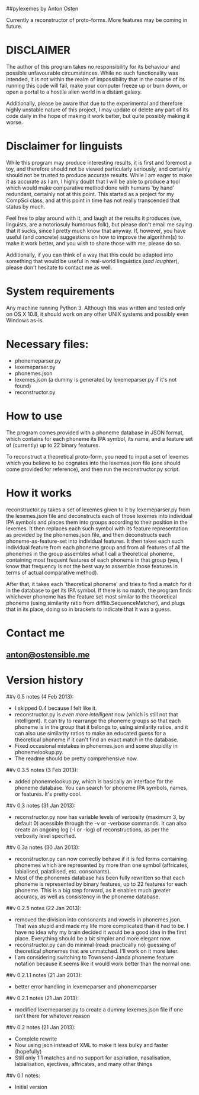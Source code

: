 ##pylexemes by Anton Osten

Currently a reconstructor of proto-forms. More features may be coming in future.

# DISCLAIMER
The author of this program takes no responsibility for its behaviour and possible unfavourable circumstances. While no such functionality was intended, it is not within the realm of impossibility that in the course of its running this code will fail, make your computer freeze up or burn down, or open a portal to a hostile alien world in a distant galaxy.

Additionally, please be aware that due to the experimental and therefore highly unstable nature of this project, I may update or delete any part of its code daily in the hope of making it work better, but quite possibly making it worse.

# Disclaimer for linguists
While this program may produce interesting results, it is first and foremost a toy, and therefore should not be viewed particularly seriously, and certainly should not be trusted to produce accurate results. While I am eager to make it as accurate as I am, I highly doubt that I will be able to produce a tool which would make comparative method done with humans 'by hand' redundant, certainly not at this point. This started as a project for my CompSci class, and at this point in time has not really transcended that status by much.

Feel free to play around with it, and laugh at the results it produces (we, linguists, are a notoriosuly humorous folk), but please don't email me saying that it sucks, since I pretty much know that anyway. If, however, you have useful (and concrete) suggestions on how to improve the algorithm(s) to make it work better, and you wish to share those with me, please do so. 

Additionally, if you can think of a way that this could be adapted into something that would be useful in real-world linguistics (*sad laughter*), please don't hesitate to contact me as well.

# System requirements
Any machine running Python 3. Although this was written and tested only on OS X 10.8, it should work on any other UNIX systems and possibly even Windows as-is.

# Necessary files:
- phonemeparser.py
- lexemeparser.py
- phonemes.json
- lexemes.json (a dummy is generated by lexemeparser.py if it's not found)
- reconstructor.py

# How to use
The program comes provided with a phoneme database in JSON format, which contains for each phoneme its IPA symbol, its name, and a feature set of (currently) up to 22 binary features.

To reconstruct a theoretical proto-form, you need to input a set of lexemes which you believe to be cognates into the lexemes.json file (one should come provided for reference), and then run the reconstructor.py script. 

# How it works
reconstructor.py takes a set of lexemes given to it by lexemeparser.py from the lexemes.json file and deconstructs each of those lexemes into individual IPA symbols and places them into groups according to their position in the lexemes. It then replaces each such symbol with its feature representation as provided by the phonemes.json file, and then deconstructs each phoneme-as-feature-set into individual features. It then takes each such individual feature from each phoneme group and from all features of all the phonemes in the group assembles what I call a theoretical phoneme, containing most frequent features of each phoneme in that group (yes, I know that frequency is not the best way to assemble those features in terms of actual comparative method). 

After that, it takes each 'theoretical phoneme' and tries to find a match for it in the database to get its IPA symbol. If there is no match, the program finds whichever phoneme has the feature set most similar to the theoretical phoneme (using similarity ratio from difflib.SequenceMatcher), and plugs that in its place, doing so in brackets to indicate that it was a guess.

# Contact me
anton@ostensible.me
---------------------------------------------
# Version history

##v 0.5 notes (4 Feb 2013):
- I skipped 0.4 because I felt like it.
- reconstructor.py is *even more intelligent* now (which is still not that intelligent). It can try to rearrange the phoneme groups so that each phoneme is in the group that it belongs to, using similarity ratios, and it can also use similarity ratios to make an educated guess for a theoretical phoneme if it can't find an exact match in the database.
- Fixed occasional mistakes in phonemes.json and some stupidity in phonemelookup.py.
- The readme should be pretty comprehensive now.

##v 0.3.5 notes (3 Feb 2013):
- added phonemelookup.py, which is basically an interface for the phoneme database. You can search for phoneme IPA symbols, names, or features. It's pretty cool.

##v 0.3 notes (31 Jan 2013):
- reconstructor.py now has variable levels of verbosity (maximum 3, by default 0) acessible through the -v or -verbose commands. It can also create an ongoing log (-l or -log) of reconstructions, as per the verbosity level specified.

##v 0.3a notes (30 Jan 2013):
- reconstructor.py can now correctly behave if it is fed forms containing phonemes which are represented by more than one symbol (affricates, labialised, palatilised, etc. consonants).
- Most of the phonemes database has been fully rewritten so that each phoneme is represented by binary features, up to 22 features for each phoneme. This is a big step forward, as it enables much greater accuracy, as well as consistency in the phoneme database.

##v 0.2.5 notes (22 Jan 2013):
- removed the division into consonants and vowels in phonemes.json. That was stupid and made my life more complicated than it had to be. I have no idea why my brain decided it would be a good idea in the first place. Everything should be a bit simpler and more elegant now.
- reconstructor.py can do minimal (read: practically no) guessing of theoretical phonemes that are unmatched. I'll work on it more later.
- I am considering switching to Townsend-Janda phoneme feature notation because it seems like it would work better than the normal one.

##v 0.2.1.1 notes (21 Jan 2013):
- better error handling in lexemeparser and phonemeparser

##v 0.2.1 notes (21 Jan 2013):
- modified lexemeparser.py to create a dummy lexemes.json file if one isn't there for whatever reason

##v 0.2 notes (21 Jan 2013):
- Complete rewrite
- Now using json instead of XML to make it less bulky and faster (hopefully)
- Still only 1:1 matches and no support for aspiration, nasalisation, labialisation, ejectives, affricates, and many other things

##v 0.1 notes:
- Initial version

